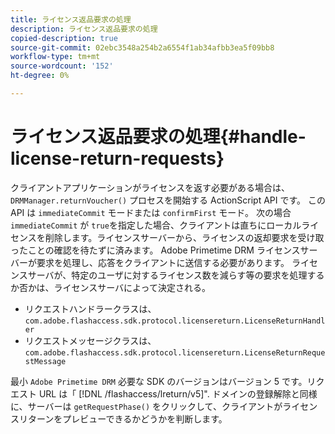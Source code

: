 ```yaml
---
title: ライセンス返品要求の処理
description: ライセンス返品要求の処理
copied-description: true
source-git-commit: 02ebc3548a254b2a6554f1ab34afbb3ea5f09bb8
workflow-type: tm+mt
source-wordcount: '152'
ht-degree: 0%

---
```


# ライセンス返品要求の処理{#handle-license-return-requests}

クライアントアプリケーションがライセンスを返す必要がある場合は、 `DRMManager.returnVoucher()` プロセスを開始する ActionScript API です。 この API は `immediateCommit` モードまたは `confirmFirst` モード。 次の場合 `immediateCommit` が `true`を指定した場合、クライアントは直ちにローカルライセンスを削除します。ライセンスサーバーから、ライセンスの返却要求を受け取ったことの確認を待たずに済みます。 Adobe Primetime DRM ライセンスサーバーが要求を処理し、応答をクライアントに送信する必要があります。 ライセンスサーバが、特定のユーザに対するライセンス数を減らす等の要求を処理するか否かは、ライセンスサーバによって決定される。

* リクエストハンドラークラスは、 `com.adobe.flashaccess.sdk.protocol.licensereturn.LicenseReturnHandler`
* リクエストメッセージクラスは、 `com.adobe.flashaccess.sdk.protocol.licensereturn.LicenseReturnRequestMessage`

最小 `Adobe Primetime DRM` 必要な SDK のバージョンはバージョン 5 です。リクエスト URL は「 [!DNL /flashaccess/lreturn/v5]&quot;. ドメインの登録解除と同様に、サーバーは `getRequestPhase()` をクリックして、クライアントがライセンスリターンをプレビューできるかどうかを判断します。
